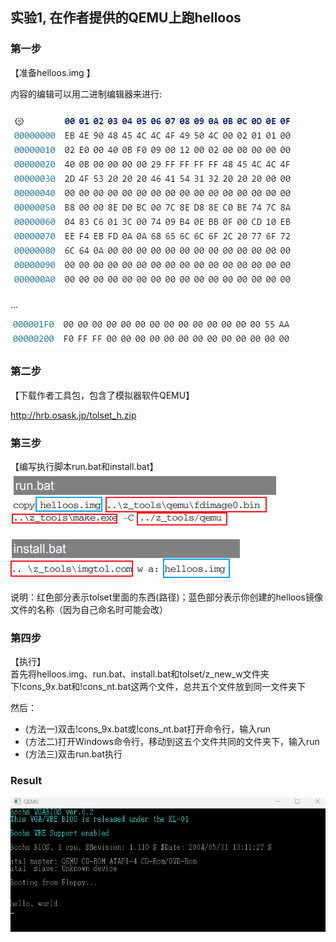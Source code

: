 ## 实验1, 在作者提供的QEMU上跑helloos

### 第一步
【准备helloos.img  】

内容的编辑可以用二进制编辑器来进行:  

![alt text](pictures/image.png)
---
...

![alt text](pictures/image-1.png)

### 第二步
【下载作者工具包，包含了模拟器软件QEMU】  

http://hrb.osask.jp/tolset_h.zip

### 第三步
【编写执行脚本run.bat和install.bat】  
![alt text](pictures/image-2.png)  


![alt text](pictures/image-3.png)  

说明：红色部分表示tolset里面的东西(路径)；蓝色部分表示你创建的helloos镜像文件的名称（因为自己命名时可能会改）

### 第四步
【执行】  
首先将helloos.img、run.bat、install.bat和tolset/z_new_w文件夹下!cons_9x.bat和!cons_nt.bat这两个文件，总共五个文件放到同一文件夹下  

然后：  

- (方法一)双击!cons_9x.bat或!cons_nt.bat打开命令行，输入run
- (方法二)打开Windows命令行，移动到这五个文件共同的文件夹下，输入run
- (方法三)双击run.bat执行

### Result
![alt text](pictures/image-4.png)